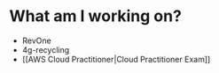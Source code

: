 # What am I working on?
- RevOne
- 4g-recycling
- [[AWS Cloud Practitioner|Cloud Practitioner Exam]]
